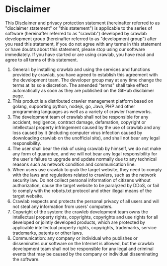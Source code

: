 # Disclaimer

This Disclaimer and privacy protection statement (hereinafter referred to as "disclaimer statement" or "this statement") is applicable to the series of software (hereinafter referred to as "crawlab") developed by crawlab development group (hereinafter referred to as "development group") after you read this statement, if you do not agree with any terms in this statement or have doubts about this statement, please stop using our software immediately. If you have started or are using crawlab, you have read and agree to all terms of this statement.

1. General: by installing crawlab and using the services and functions provided by crawlab, you have agreed to establish this agreement with the development team. The developer group may at any time change the terms at its sole discretion. The amended "terms" shall take effect automatically as soon as they are published on the GitHub disclaimer page.
2. This product is a distributed crawler management platform based on golang, supporting python, nodejs, go, Java, PHP and other programming languages as well as a variety of crawler frameworks.
3. The development team of crawlab shall not be responsible for any accident, negligence, contract damage, defamation, copyright or intellectual property infringement caused by the use of crawlab and any loss caused by it (including computer virus infection caused by downloading crawlab on the unofficial site), and shall not bear any legal responsibility.
4. The user shall bear the risk of using crawlab by himself, we do not make any form of guarantee, and we will not bear any legal responsibility for the user's failure to upgrade and update normally due to any technical reasons such as network condition and communication line.
5. When users use crawlab to grab the target website, they need to comply with the laws and regulations related to crawlers, such as the network security law. Do not collect personal information of citizens without authorization, cause the target website to be paralyzed by DDoS, or fail to comply with the robots.txt protocol and other illegal means of the target website.
6. Crawlab respects and protects the personal privacy of all users and will not steal any information from users' computers.
7. Copyright of the system: the crawleb development team owns the intellectual property rights, copyrights, copyrights and use rights for all developed or jointly developed products, which are protected by applicable intellectual property rights, copyrights, trademarks, service trademarks, patents or other laws.
8. Communication: any company or individual who publishes or disseminates our software on the Internet is allowed, but the crawlab development team shall not be responsible for any legal and criminal events that may be caused by the company or individual disseminating the software.